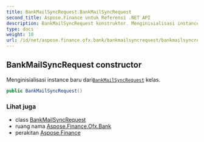 ```yaml
---
title: BankMailSyncRequest.BankMailSyncRequest
second_title: Aspose.Finance untuk Referensi .NET API
description: BankMailSyncRequest konstruktor. Menginisialisasi instance baru dariBankMailSyncRequest kelas.
type: docs
weight: 10
url: /id/net/aspose.finance.ofx.bank/bankmailsyncrequest/bankmailsyncrequest/
---
```

## BankMailSyncRequest constructor

Menginisialisasi instance baru dari[`BankMailSyncRequest`](../) kelas.

```csharp
public BankMailSyncRequest()
```

### Lihat juga

* class [BankMailSyncRequest](../)
* ruang nama [Aspose.Finance.Ofx.Bank](../../bankmailsyncrequest/)
* perakitan [Aspose.Finance](../../../)


